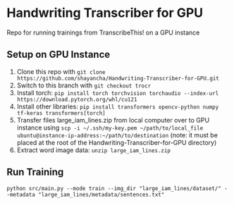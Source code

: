 # Handwriting Transcriber for GPU
Repo for running trainings from TranscribeThis! on a GPU instance

## Setup on GPU Instance
1. Clone this repo with `git clone https://github.com/shayancha/Handwriting-Transcriber-for-GPU.git`
2. Switch to this branch with `git checkout trocr`
4. Install torch: `pip install torch torchvision torchaudio --index-url https://download.pytorch.org/whl/cu121`
5. Install other libraries: `pip install transformers opencv-python numpy tf-keras transformers[torch]`
6. Transfer files large_iam_lines.zip from local computer over to GPU instance using `scp -i ~/.ssh/my-key.pem ~/path/to/local_file ubuntu@instance-ip-address:~/path/to/destination` (note: it must be placed at the root of the Handwriting-Transcriber-for-GPU directory)
7. Extract word image data: `unzip large_iam_lines.zip`

## Run Training
`python src/main.py --mode train --img_dir "large_iam_lines/dataset/" --metadata "large_iam_lines/metadata/sentences.txt"`

